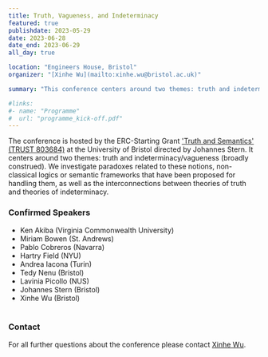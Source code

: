 ```yaml
---
title: Truth, Vagueness, and Indeterminacy
featured: true
publishdate: 2023-05-29
date: 2023-06-28
date_end: 2023-06-29
all_day: true

location: "Engineers House, Bristol"
organizer: "[Xinhe Wu](mailto:xinhe.wu@bristol.ac.uk)"

summary: "This conference centers around two themes: truth and indeterminacy/vagueness (broadly construed). We investigate paradoxes related to these notions, non-classical logics or semantic frameworks that have been proposed for handling them, as well as the interconnections between theories of truth and theories of indeterminacy. "

#links:
#- name: "Programme"
#  url: "programme_kick-off.pdf"
---
```



The conference is hosted by the ERC-Starting Grant ['Truth and Semantics' (TRUST 803684)](/) at the University of Bristol directed by Johannes Stern. It centers around two themes: truth and indeterminacy/vagueness (broadly construed). We investigate paradoxes related to these notions, non-classical logics or semantic frameworks that have been proposed for handling them, as well as the interconnections between theories of truth and theories of indeterminacy.

### Confirmed Speakers
- Ken Akiba (Virginia Commonwealth University)
- Miriam Bowen (St. Andrews)
- Pablo Cobreros (Navarra)
- Hartry Field (NYU)
- Andrea Iacona (Turin)
- Tedy Nenu (Bristol)
- Lavinia Picollo (NUS)
- Johannes Stern (Bristol)
- Xinhe Wu (Bristol)
<br></br>

### Contact
For all further questions about the conference please contact [Xinhe Wu](mailto:xinhe.wu@bristol.ac.uk).
